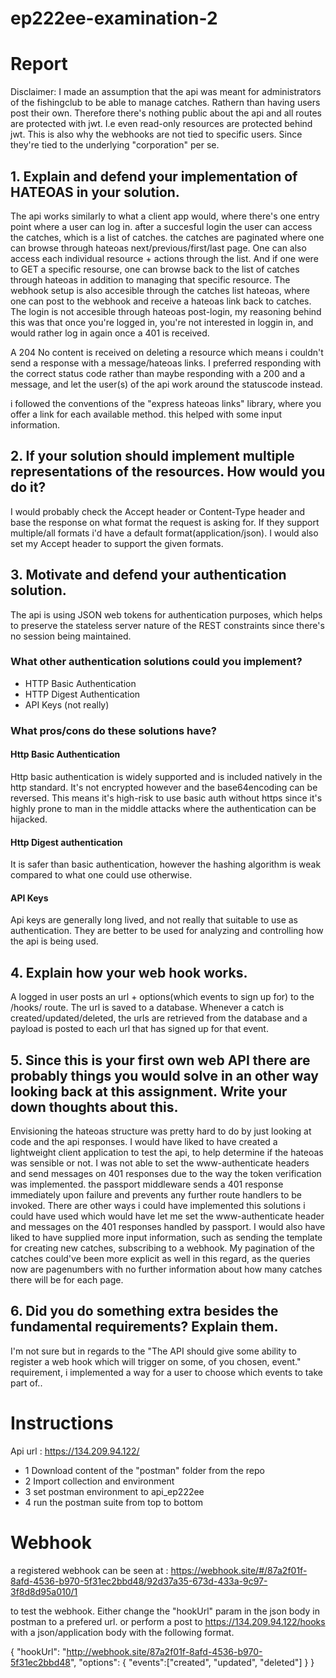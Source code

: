 # ep222ee-examination-2

# Report

Disclaimer: I made an assumption that the api was meant for administrators of the fishingclub to be able to manage catches. Rathern than having users post their own. Therefore there's nothing public about the api and all routes are protected with jwt. I.e even read-only resources are protected behind jwt. This is also why the webhooks are not tied to specific users. Since they're tied to the underlying "corporation" per se.

## 1. Explain and defend your implementation of HATEOAS in your solution.
The api works similarly to what a client app would, where there's one entry point where a user can log in. after a succesful login the user can access the catches, which is a list of catches. the catches are paginated where one can browse through hateoas next/previous/first/last page. One can also access each individual resource + actions through the list. And if one were to GET a specific resourse, one can browse back to the list of catches through hateoas in addition to managing that specific resource. The webhook setup is also accesible through the catches list hateoas, where one can post to the webhook and receive a hateoas link back to catches. The login is not accesible through hateoas post-login, my reasoning behind this was that once you're logged in, you're not interested in loggin in, and would rather log in again once a 401 is received.

A 204 No content is received on deleting a resource which means i couldn't send a response with a message/hateoas links. I preferred responding with the correct status code rather than maybe responding with a 200 and a message, and let the user(s) of the api work around 
the statuscode instead. 

i followed the conventions of the "express hateoas links" library, where you offer a link for each available method. this helped with some input information.

## 2. If your solution should implement multiple representations of the resources. How would you do it?
I would probably check the Accept header or Content-Type header and base the response on what format the request is asking for. If they support multiple/all formats i'd have a default format(application/json). I would also set my Accept header to support the given formats.

## 3. Motivate and defend your authentication solution.
The api is using JSON web tokens for authentication purposes, which helps to preserve the stateless server nature of the REST constraints since there's no session being maintained.

### What other authentication solutions could you implement?
* HTTP Basic Authentication
* HTTP Digest Authentication
* API Keys (not really)
### What pros/cons do these solutions have?
#### Http Basic Authentication
Http basic authentication is widely supported and is included natively in the http standard. It's not encrypted however and the base64encoding can be reversed. This means it's high-risk to use basic auth without https since it's highly prone to man in the middle attacks where the authentication can be hijacked.

#### Http Digest authentication
It is safer than basic authentication, however the hashing algorithm is weak compared to what one could use otherwise.

#### API Keys
Api keys are generally long lived, and not really that suitable to use as authentication. They are better to be used for analyzing and controlling how the api is being used.

## 4. Explain how your web hook works.
A logged in user posts an url + options(which events to sign up for) to the /hooks/ route. The url is saved to a database. Whenever a catch is created/updated/deleted, the urls are retrieved from the database and a payload is posted to each url that has signed up for that event.

## 5. Since this is your first own web API there are probably things you would solve in an other way looking back at this assignment. Write your down thoughts about this.
Envisioning the hateoas structure was pretty hard to do by just looking at code and the api responses. I would have liked to have created a lightweight client application to test the api, to help determine if the hateoas was sensible or not. I was not able to set the www-authenticate headers and send messages on 401 responses due to the way the token verification was implemented. the passport middleware sends a 401 response immediately upon failure and prevents any further route handlers to be invoked. There are other ways i could have implemented this solutions i could have used which would have let me set the www-authenticate header and messages on the 401 responses handled by passport. I would also have liked to have supplied more input information, such as sending the template for creating new catches, subscribing to a webhook. My pagination of the catches could've been more explicit as well in this regard, as the queries now are pagenumbers with no further information about how many catches there will be for each page.

## 6. Did you do something extra besides the fundamental requirements? Explain them.
I'm not sure but in regards to the "The API should give some ability to register a web hook which will trigger on some, of you chosen, event." requirement, i implemented a way for a user to choose which events to take part of..

# Instructions
Api url : https://134.209.94.122/
* 1 Download content of the "postman" folder from the repo
* 2 Import collection and environment
* 3 set postman environment to api_ep222ee
* 4 run the postman suite from top to bottom

# Webhook
a registered webhook can be seen at : https://webhook.site/#/87a2f01f-8afd-4536-b970-5f31ec2bbd48/92d37a35-673d-433a-9c97-3f8d8d95a010/1

to test the webhook. Either change the "hookUrl" param in the json body in postman to a prefered url.
or perform a post to https://134.209.94.122/hooks with a json/application body with the following format. 

{
	"hookUrl": "http://webhook.site/87a2f01f-8afd-4536-b970-5f31ec2bbd48",
	"options": {
		"events":["created", "updated", "deleted"]
	}
}
